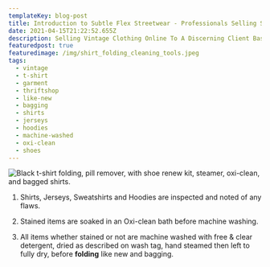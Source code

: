 ```yaml
---
templateKey: blog-post
title: Introduction to Subtle Flex Streetwear - Professionals Selling Shirts?!?!
date: 2021-04-15T21:22:52.655Z
description: Selling Vintage Clothing Online To A Discerning Client Base
featuredpost: true
featuredimage: /img/shirt_folding_cleaning_tools.jpeg
tags:
  - vintage
  - t-shirt
  - garment
  - thriftshop
  - like-new
  - bagging
  - shirts
  - jerseys
  - hoodies
  - machine-washed
  - oxi-clean
  - shoes
---
```

![Black t-shirt folding, pill remover, with shoe renew kit, steamer, oxi-clean, and bagged shirts.](/img/shirt_folding_cleaning_tools.jpeg "Folding A Shirt Ready To Ship")



1. Shirts, Jerseys, Sweatshirts and Hoodies are inspected and noted of any flaws. 

2. Stained items are soaked in an Oxi-clean bath before machine washing. 

3. All items whether stained or not are machine washed with free & clear detergent, dried as described on wash tag, hand steamed then left to fully dry, before **folding** like new and bagging.